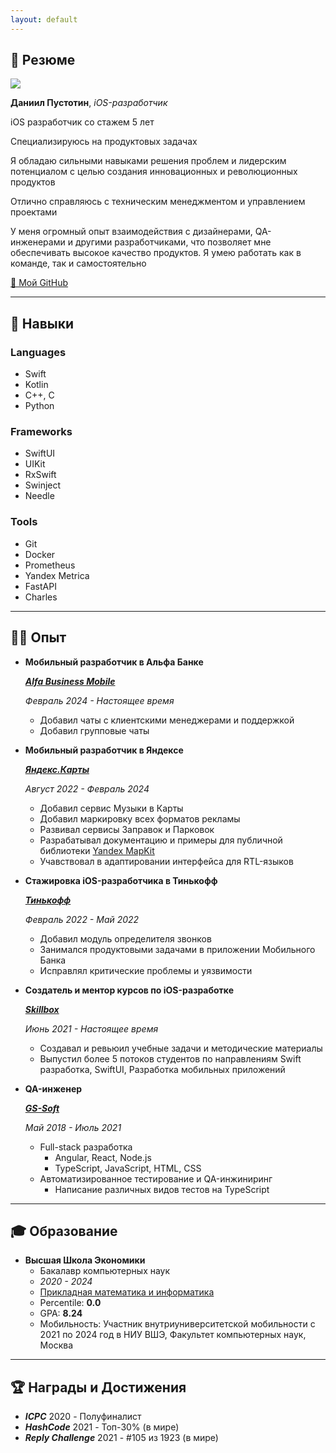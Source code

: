 ```yaml
---
layout: default
---
```


## 👋 Резюме

<img class="profile-picture" src="me.png">

**Даниил Пустотин**, _iOS-разработчик_

iOS разработчик со стажем 5 лет

Специализируюсь на продуктовых задачах

Я обладаю сильными навыками решения проблем и лидерским потенциалом с целью создания инновационных и революционных продуктов

Отлично справляюсь с техническим менеджментом и управлением проектами

У меня огромный опыт взаимодействия с дизайнерами, QA-инженерами и другими разработчиками, что позволяет мне обеспечивать высокое качество продуктов. Я умею работать как в команде, так и самостоятельно

[🐙 Мой GitHub](https://github.com/heartsker)

---

## 💪 Навыки

### Languages

- Swift
- Kotlin
- C++, C
- Python

### Frameworks

- SwiftUI
- UIKit
- RxSwift
- Swinject
- Needle

### Tools

- Git
- Docker
- Prometheus
- Yandex Metrica
- FastAPI
- Charles

---

## 👨‍💻 Опыт

- **Мобильный разработчик в Альфа Банке**

    [***Alfa Business Mobile***](https://alfabank.ru/sme/rko/abm/)

    *Февраль 2024 - Настоящее время*

    - Добавил чаты с клиентскими менеджерами и поддержкой
    - Добавил групповые чаты

- **Мобильный разработчик в Яндексе**

    [***Яндекс.Карты***](https://maps.yandex.ru)

    *Август 2022 - Февраль 2024*

    - Добавил сервис Музыки в Карты
    - Добавил маркировку всех форматов рекламы
    - Развивал сервисы Заправок и Парковок
    - Разрабатывал документацию и примеры для публичной библиотеки [Yandex MapKit](https://yandex.ru/dev/mapkit/doc/en)
    - Учавствовал в адаптировании интерфейса для RTL-языков

- **Стажировка iOS-разработчика в Тинькофф**

    [***Тинькофф***](https://www.tinkoff.ru)

    *Февраль 2022 - Май 2022*

    - Добавил модуль определителя звонков
    - Занимался продуктовыми задачами в приложении Мобильного Банка
    - Исправлял критические проблемы и уязвимости

- **Создатель и ментор курсов по iOS-разработке**

    [***Skillbox***](https://skillbox.ru)

    *Июнь 2021 - Настоящее время*

    - Создавал и ревьюил учебные задачи и методические материалы
    - Выпустил более 5 потоков студентов по направлениям Swift разработка, SwiftUI, Разработка мобильных приложений

- **QA-инженер**

    [***GS-Soft***](https://www.gs-soft.com/CMS/en/)

    *Май 2018 - Июль 2021*

    - Full-stack разработка
      - Angular, React, Node.js
      - TypeScript, JavaScript, HTML, CSS
    - Автоматизированное тестирование и QA-инжиниринг
      - Написание различных видов тестов на TypeScript

---

## 🎓 Образование

- **Высшая Школа Экономики**
    - Бакалавр компьютерных наук
    - *2020 - 2024*
    - [Прикладная математика и информатика](https://www.hse.ru/en/ba/ami/)
    - Percentile: **0.0**
    - GPA: **8.24**
    - Мобильность: Участник внутриуниверситетской мобильности с 2021 по 2024 год в НИУ ВШЭ, Факультет компьютерных наук, Москва

---

## 🏆 Награды и Достижения

- ***ICPC*** 2020 - Полуфиналист
- ***HashCode*** 2021 - Топ-30% (в мире)
- ***Reply Challenge*** 2021 - #105 из 1923 (в мире)
